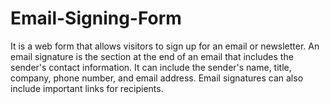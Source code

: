 # Email-Signing-Form
It is a web form that allows visitors to sign up for an email or newsletter. An email signature is the section at the end of an email that includes the sender's contact information. It can include the sender's name, title, company, phone number, and email address. Email signatures can also include important links for recipients.                    
